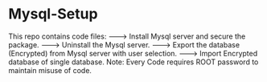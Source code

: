 # Mysql-Setup
This repo contains code files:
---> Install Mysql server and secure the package.
---> Uninstall the Mysql server.
---> Export the database (Encrypted) from Mysql server with user selection.
---> Import Encrypted database of single database.
Note: 
    Every Code requires ROOT password to maintain misuse of code.
